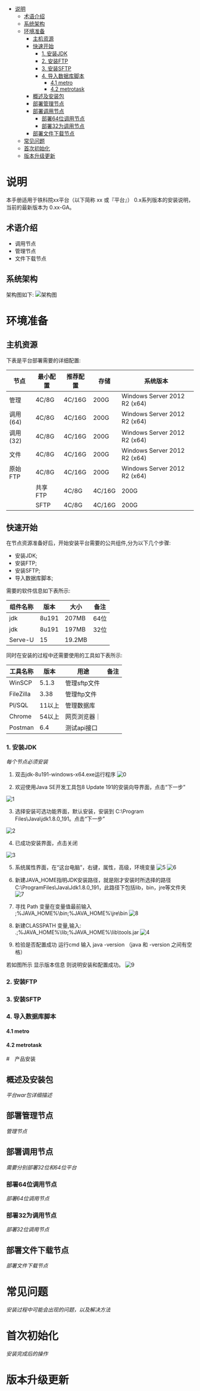  * [说明](#说明)
      * [术语介绍](#术语介绍)
      * [系统架构](#系统架构)
   * [环境准备](#环境准备)
      * [主机资源](#主机资源)
      * [快速开始](#快速开始)
         * [1. 安装JDK](#1-安装jdk)
         * [2. 安装FTP](#2-安装ftp)
         * [3. 安装SFTP](#3-安装sftp)
         * [4. 导入数据库脚本](#4-导入数据库脚本)
            * [4.1 metro](#41-metro)
            * [4.2 metrotask](#42-metrotask)
      * [概述及安装包](#概述及安装包)
      * [部署管理节点](#部署管理节点)
      * [部署调用节点](#部署调用节点)
         * [部署64位调用节点](#部署64位调用节点)
         * [部署32为调用节点](#部署32为调用节点)
      * [部署文件下载节点](#部署文件下载节点)
   * [常见问题](#常见问题)
   * [首次初始化](#首次初始化)
   * [版本升级更新](#版本升级更新)


# 说明
本手册适用于铁科院xx平台（以下简称 xx 或『平台』） 0.x系列版本的安装说明，当前的最新版本为 0.xx-GA。
## 术语介绍

* 调用节点 
* 管理节点
* 文件下载节点

## 系统架构
架构图如下:
![架构图](/home/hd/Downloads/underworld/img/tky.png)


# 环境准备
 
## 主机资源
 下表是平台部署需要的详细配置:

 |节点|最小配置|推荐配置|存储|系统版本|
 |---|----|-----|-----|----|
 |管理|4C/8G|4C/16G|200G|Windows Server 2012 R2 (x64) |
 |调用(64)|4C/8G|4C/16G|200G|Windows Server 2012 R2 (x64) |
 |调用(32)|4C/8G|4C/16G|200G|Windows Server 2012 R2 (x64) |
 |文件|4C/8G|4C/16G|200G|Windows Server 2012 R2 (x64) |
 |原始FTP|4C/8G|4C/16G|200G|Windows Server 2012 R2 (x64) |
　|共享FTP|4C/8G|4C/16G|200G|Windows Server 2012 R2 (x64)|
　|SFTP|4C/8G|4C/16G|200G|Windows Server 2012 R2 (x64|

## 快速开始
在节点资源准备好后，开始安装平台需要的公共组件,分为以下几个步骤:
* 安装JDK;
* 安装FTP;
* 安装SFTP;
* 导入数据库脚本;

需要的软件信息如下表所示:

 |组件名称|版本|大小|备注|
 |---|----|-----|-----|
 |jdk|8u191|207MB|64位|
 |jdk|8u191|197MB|32位|
 |Serve-U|15|19.2MB|


同时在安装的过程中还需要使用的工具如下表所示:

|工具名称|版本|用途|备注|
 |---|----|-----|-----|
 |WinSCP|5.1.3|管理sftp文件||
 |FileZilla|3.38|管理ftp文件|
 |Pl/SQL|11以上|管理数据库|
 |Chrome|54以上|网页浏览器｜
 |Postman|6.4|测试api接口|






### 1. 安装JDK
*每个节点必须安装*
1. 双击jdk-8u191-windows-x64.exe运行程序
![0](/home/hd/Downloads/underworld/img/0.png)

2. 欢迎使用Java SE开发工具包8 Update 191的安装向导界面，点击“下一步”

![1](/home/hd/Downloads/underworld/img/1.png)

3. 选择安装可选功能界面，默认安装，安装到      C:\Program Files\Java\jdk1.8.0_191。点击“下一步”

![2](/home/hd/Downloads/underworld/img/2.png)

4. 已成功安装界面，点击关闭

![3](/home/hd/Downloads/underworld/img/3.png)

5. 系统属性界面，在“这台电脑”，右键，属性，高级，环境变量
 ![5](/home/hd/Downloads/underworld/img/5.png)
 ![6](/home/hd/Downloads/underworld/img/6.png)

6. 新建JAVA_HOME指明JDK安装路径，就是刚才安装时所选择的路径C:\ProgramFiles\Java\Jdk1.8.0_191，此路径下包括lib，bin，jre等文件夹
 ![7](/home/hd/Downloads/underworld/img/7.png)

7. 寻找 Path 变量在变量值最前输入 ;%JAVA_HOME%\bin;%JAVA_HOME%\jre\bin
 ![8](/home/hd/Downloads/underworld/img/8.png)

8. 新建CLASSPATH 变量,输入: .;%JAVA_HOME%\lib;%JAVA_HOME%\lib\tools.jar
 ![4](/home/hd/Downloads/underworld/img/4.png)

9. 检验是否配置成功 运行cmd 输入 java -version （java 和 -version 之间有空格）

若如图所示 显示版本信息 则说明安装和配置成功。
 ![9](/home/hd/Downloads/underworld/img/9.png)






### 2. 安装FTP
### 3. 安装SFTP
### 4. 导入数据库脚本
#### 4.1 metro
#### 4.2 metrotask



#　产品安装

## 概述及安装包
*平台war包详细描述*
## 部署管理节点
*管理节点*
## 部署调用节点
*需要分别部署32位和64位平台*
### 部署64位调用节点
*部署64位调用节点*
### 部署32为调用节点
*部署32位调用节点*
## 部署文件下载节点
*部署文件下载节点*
# 常见问题
*安装过程中可能会出现的问题，以及解决方法*
# 首次初始化
*安装完成后的操作*

# 版本升级更新
